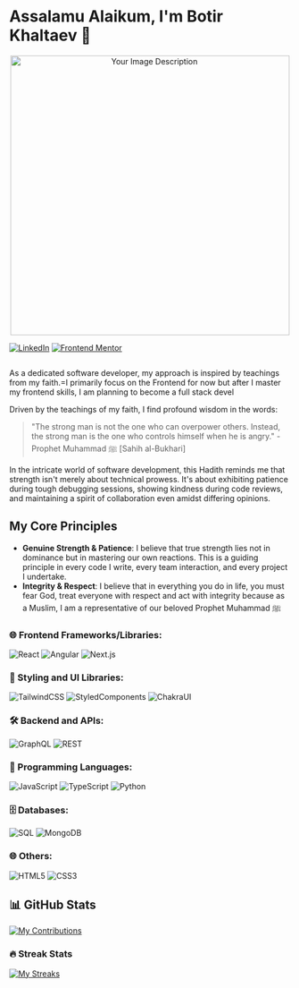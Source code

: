 # Assalamu Alaikum, I'm Botir Khaltaev 👋
<div align="center">
  <img src="https://i.redd.it/6kmghsev58j71.jpg" width="500" alt="Your Image Description">
</div>




[![LinkedIn](https://img.shields.io/badge/LinkedIn-0077B5?style=for-the-badge&logo=linkedin&logoColor=white)](https://www.linkedin.com/in/botir-khaltaev-964977264/)
[![Frontend Mentor](https://img.shields.io/badge/Frontend%20Mentor-4C4C4C?style=for-the-badge&logo=frontendmentor&logoColor=white)](https://www.frontendmentor.io/profile/botirk38)

<img src="https://komarev.com/ghpvc/?username=botirk38 &style=flat-square&color=blue" alt=""/>


As a dedicated software developer, my approach is inspired by teachings from my faith.=I primarily focus on the Frontend for now but after I master my frontend skills, I am planning to become a full stack devel



Driven by the teachings of my faith, I find profound wisdom in the words:

> "The strong man is not the one who can overpower others. Instead, the strong man is the one who controls himself when he is angry." - Prophet Muhammad ﷺ [Sahih al-Bukhari]

In the intricate world of software development, this Hadith reminds me that strength isn't merely about technical prowess. It's about exhibiting patience during tough debugging sessions, showing kindness during code reviews, and maintaining a spirit of collaboration even amidst differing opinions.

## My Core Principles

- **Genuine Strength & Patience**: I believe that true strength lies not in dominance but in mastering our own reactions. This is a guiding principle in every code I write, every team interaction, and every project I undertake.
- **Integrity & Respect**: I believe that in everything you do in life, you must fear God, treat everyone with respect and act with integrity because as a Muslim, I am a representative of our beloved Prophet Muhammad ﷺ 


### 🌐 Frontend Frameworks/Libraries:
![React](https://img.shields.io/badge/-React-20232a?style=for-the-badge&logo=react&logoColor=white)
![Angular](https://img.shields.io/badge/-Angular-red?style=for-the-badge&logo=angular&logoColor=white)
![Next.js](https://img.shields.io/badge/-Next.js-black?style=for-the-badge&logo=next.js&logoColor=white)

### 💅 Styling and UI Libraries:
![TailwindCSS](https://img.shields.io/badge/-TailwindCSS-38B2AC?style=for-the-badge&logo=tailwind-css&logoColor=white)
![StyledComponents](https://img.shields.io/badge/-Styled%20Components-DB7093?style=for-the-badge&logo=styled-components&logoColor=white)
![ChakraUI](https://img.shields.io/badge/-ChakraUI-319795?style=for-the-badge)

### 🛠️ Backend and APIs:
![GraphQL](https://img.shields.io/badge/-GraphQL-E10098?style=for-the-badge&logo=graphql&logoColor=white)
![REST](https://img.shields.io/badge/-REST-02569B?style=for-the-badge)

### 📜 Programming Languages:
![JavaScript](https://img.shields.io/badge/-JavaScript-F7DF1E?style=for-the-badge&logo=javascript&logoColor=black)
![TypeScript](https://img.shields.io/badge/-TypeScript-007ACC?style=for-the-badge&logo=typescript&logoColor=white)
![Python](https://img.shields.io/badge/-Python-3776AB?style=for-the-badge&logo=python&logoColor=white)

### 🗄️ Databases:
![SQL](https://img.shields.io/badge/-SQL-336791?style=for-the-badge)
![MongoDB](https://img.shields.io/badge/-MongoDB-black?style=for-the-badge&logo=mongodb&logoColor=white)

### 🌐 Others:
![HTML5](https://img.shields.io/badge/-HTML5-E34F26?style=for-the-badge&logo=html5&logoColor=white)
![CSS3](https://img.shields.io/badge/-CSS3-1572B6?style=for-the-badge&logo=css3&logoColor=white)



## 📊 GitHub Stats

[![My Contributions](https://github-readme-stats.vercel.app/api?username=botirk38&show_icons=true&theme=radical)](https://github.com/botirk38)

### 🔥 Streak Stats

[![My Streaks](https://github-readme-streak-stats.herokuapp.com?user=botirk38&theme=radical)](https://github.com/botirk38)

<!--
**botirk38/botirk38** is a ✨ _special_ ✨ repository because its `README.md` (this file) appears on your GitHub profile.

Here are some ideas to get you started:

- 🔭 I’m currently working on ...
- 🌱 I’m currently learning ...
- 👯 I’m looking to collaborate on ...
- 🤔 I’m looking for help with ...
- 💬 Ask me about ...
- 📫 How to reach me: ...
- 😄 Pronouns: ...
- ⚡ Fun fact: ...
-->
